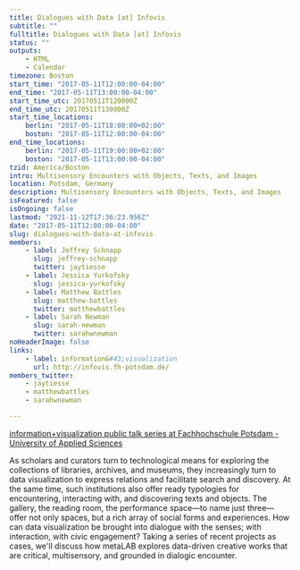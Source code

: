 ```yaml
---
title: Dialogues with Data [at] Infovis
subtitle: ""
fulltitle: Dialogues with Data [at] Infovis
status: ""
outputs:
    - HTML
    - Calendar
timezone: Boston
start_time: "2017-05-11T12:00:00-04:00"
end_time: "2017-05-11T13:00:00-04:00"
start_time_utc: 20170511T120000Z
end_time_utc: 20170511T130000Z
start_time_locations:
    berlin: "2017-05-11T18:00:00+02:00"
    boston: "2017-05-11T12:00:00-04:00"
end_time_locations:
    berlin: "2017-05-11T19:00:00+02:00"
    boston: "2017-05-11T13:00:00-04:00"
tzid: America/Boston
intro: Multisensory Encounters with Objects, Texts, and Images
location: Potsdam, Germany
description: Multisensory Encounters with Objects, Texts, and Images
isFeatured: false
isOngoing: false
lastmod: "2021-11-12T17:36:23.956Z"
date: "2017-05-11T12:00:00-04:00"
slug: dialogues-with-data-at-infovis
members:
    - label: Jeffrey Schnapp
      slug: jeffrey-schnapp
      twitter: jaytiesse
    - label: Jessica Yurkofsky
      slug: jessica-yurkofsky
    - label: Matthew Battles
      slug: matthew-battles
      twitter: matthewbattles
    - label: Sarah Newman
      slug: sarah-newman
      twitter: sarahwnewman
noHeaderImage: false
links:
    - label: information&#43;visualization
      url: http://infovis.fh-potsdam.de/
members_twitter:
    - jaytiesse
    - matthewbattles
    - sarahwnewman

---
```

<a href="http://infovis.fh-potsdam.de" target="_blank">information+visualization public talk series at Fachhochschule Potsdam - University of Applied Sciences</a>

As scholars and curators turn to technological means for exploring the collections of libraries, archives, and museums, they increasingly turn to data visualization to express relations and facilitate search and discovery. At the same time, such institutions also offer ready typologies for encountering, interacting with, and discovering texts and objects. The gallery, the reading room, the performance space—to name just three—offer not only spaces, but a rich array of social forms and experiences. How can data visualization be brought into dialogue with the senses; with interaction, with civic engagement? Taking a series of recent projects as cases, we'll discuss how metaLAB explores data-driven creative works that are critical, multisensory, and grounded in dialogic encounter.